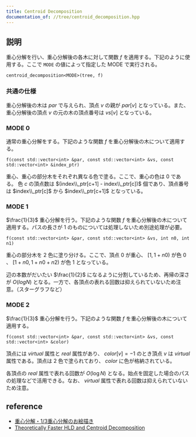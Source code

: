 ```yaml
---
title: Centroid Decomposition
documentation_of: //tree/centroid_decomposition.hpp
---
```


## 説明

重心分解を行い、重心分解後の各木に対して関数 $f$ を適用する。下記のように使用する。ここで `MODE` の値によって指定した MODE で実行される。

```
centroid_decomposition<MODE>(tree, f)
```

### 共通の仕様

重心分解後の木は $par$ で与えられ、頂点 $v$ の親が $par[v]$ となっている。また、重心分解後の頂点 $v$ の元の木の頂点番号は $vs[v]$ となっている。

### MODE 0

通常の重心分解をする。下記のような関数 $f$ を重心分解後の木について適用する。

```
f(const std::vector<int> &par, const std::vector<int> &vs, const std::vector<int> &index_ptr)
```

重心、重心の部分木をそれぞれ異なる色で塗る。ここで、重心の色は $0$ である。
色 $c$ の頂点数は $(index\\_ptr[c+1] - index\\_ptr[c])$ 個であり、頂点番号は $index\\_ptr[c]$ から $index\\_ptr[c+1]$ となっている。

### MODE 1

$\frac{1}{3}$ 重心分解を行う。下記のような関数 $f$ を重心分解後の木について適用する。パスの長さが $1$ のものについては処理しないため別途処理が必要。

```
f(const std::vector<int> &par, const std::vector<int> &vs, int n0, int n1)
```

重心の部分木を $2$ 色に塗り分ける。ここで、頂点 $0$ が重心、 $[1, 1 + n0)$ が色 $0$ 、 $[1 + n0, 1 + n0 + n2)$ が色 $1$ となっている。

辺の本数がだいたい $\frac{1}{2}$ になるように分割しているため、再帰の深さが $O(log{N})$ となる。一方で、各頂点の表れる回数は抑えられていないため注意。（スターグラフなど）

### MODE 2

$\frac{1}{3}$ 重心分解を行う。下記のような関数 $f$ を重心分解後の木について適用する。

```
f(const std::vector<int> &par, const std::vector<int> &vs, const std::vector<int> &color)
```

頂点には $virtual$ 属性と $real$ 属性があり、 $color[v] = -1$ のとき頂点 $v$ は $virtual$ 属性である。頂点は $2$ 色で塗られており、 $color$ に色が格納されている。

各頂点の $real$ 属性で表れる回数が $O(\log{N})$ となる。始点を固定した場合のパスの処理などで活用できる。なお、 $virtual$ 属性で表れる回数は抑えられていないため注意。

## reference

- [重心分解・1/3重心分解のお絵描き](https://maspypy.com/%e9%87%8d%e5%bf%83%e5%88%86%e8%a7%a3%e3%83%bb1-3%e9%87%8d%e5%bf%83%e5%88%86%e8%a7%a3%e3%81%ae%e3%81%8a%e7%b5%b5%e6%8f%8f%e3%81%8d)
- [Theoretically Faster HLD and Centroid Decomposition](https://codeforces.com/blog/entry/104997)